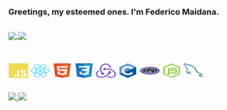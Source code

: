 ### Greetings, my esteemed ones. I'm Federico Maidana.

##

<a href="https://github.com/fedeMaidana">
  <img height=200 align="center" src="https://github-readme-stats.vercel.app/api?username=fedeMaidana&show_icons=true&theme=tokyonight&bg_color=00000000" />
  <img height=200 align="center" src="https://github-readme-stats.vercel.app/api/top-langs/?username=fedeMaidana&layout=compact&theme=tokyonight&bg_color=00000000&size_weight=0&count_weight=1" />
</a>

##

<div style="display: inline_block"><br>
  <img align="center" alt="Js" height="30" width="40" src="https://raw.githubusercontent.com/devicons/devicon/master/icons/javascript/javascript-plain.svg">
  <img align="center" alt="React" height="30" width="40" src="https://raw.githubusercontent.com/devicons/devicon/master/icons/react/react-original.svg">
  <img align="center" alt="HTML" height="30" width="40" src="https://raw.githubusercontent.com/devicons/devicon/master/icons/html5/html5-original.svg">
  <img align="center" alt="CSS" height="30" width="40" src="https://raw.githubusercontent.com/devicons/devicon/master/icons/css3/css3-original.svg">
  <img align="center" alt="Redux" height="30" width="40" src="https://raw.githubusercontent.com/devicons/devicon/master/icons/redux/redux-original.svg">
  <img align="center" alt="C" height="30" width="40" src="https://raw.githubusercontent.com/devicons/devicon/master/icons/c/c-original.svg">
  <img align="center" alt="PHP" height="30" width="40" src="https://raw.githubusercontent.com/devicons/devicon/master/icons/php/php-original.svg">
  <img align="center" alt="NodeJS" height="30" width="40" src="https://raw.githubusercontent.com/devicons/devicon/master/icons/nodejs/nodejs-original.svg">
  <img align="center" alt="MySQL" height="30" width="40" src="https://raw.githubusercontent.com/devicons/devicon/master/icons/mysql/mysql-original.svg">
</div>

##

<a href="https://www.linkedin.com/in/federico-e-maidana-m/" target="_blank">
  <img src="https://img.shields.io/badge/-LinkedIn-%230077B5?style=for-the-badge&logo=linkedin&logoColor=white" target="_blank">
</a>
<a href = "mailto:fede_maidana4@hotmail.com">
  <img src="https://img.shields.io/badge/Outlook-0078D4?style=for-the-badge&logo=microsoft-outlook&logoColor=white" target="_blank">
</a>

